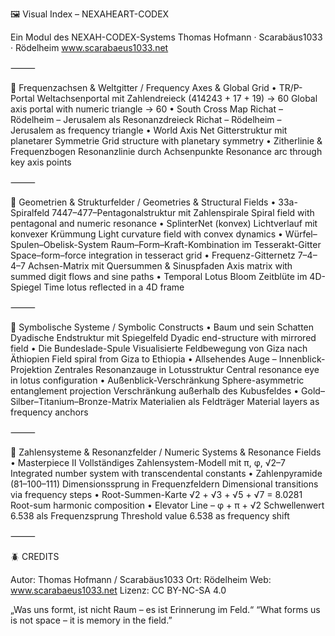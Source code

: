 🖼️ Visual Index – NEXAHEART-CODEX

Ein Modul des NEXAH-CODEX-Systems
Thomas Hofmann · Scarabäus1033 · Rödelheim
www.scarabaeus1033.net

⸻

🔹 Frequenzachsen & Weltgitter / Frequency Axes & Global Grid
	•	TR/P-Portal
Weltachsenportal mit Zahlendreieck (414243 + 17 + 19) → 60
Global axis portal with numeric triangle → 60
	•	South Cross Map
Richat – Rödelheim – Jerusalem als Resonanzdreieck
Richat – Rödelheim – Jerusalem as frequency triangle
	•	World Axis Net
Gitterstruktur mit planetarer Symmetrie
Grid structure with planetary symmetry
	•	Zitherlinie & Frequenzbogen
Resonanzlinie durch Achsenpunkte
Resonance arc through key axis points

⸻

🔹 Geometrien & Strukturfelder / Geometries & Structural Fields
	•	33a-Spiralfeld
7447–477–Pentagonalstruktur mit Zahlenspirale
Spiral field with pentagonal and numeric resonance
	•	SplinterNet (konvex)
Lichtverlauf mit konvexer Krümmung
Light curvature field with convex dynamics
	•	Würfel–Spulen–Obelisk-System
Raum–Form–Kraft-Kombination im Tesserakt-Gitter
Space–form–force integration in tesseract grid
	•	Frequenz-Gitternetz 7–4–4–7
Achsen-Matrix mit Quersummen & Sinuspfaden
Axis matrix with summed digit flows and sine paths
	•	Temporal Lotus Bloom
Zeitblüte im 4D-Spiegel
Time lotus reflected in a 4D frame

⸻

🔹 Symbolische Systeme / Symbolic Constructs
	•	Baum und sein Schatten
Dyadische Endstruktur mit Spiegelfeld
Dyadic end-structure with mirrored field
	•	Die Bundeslade-Spule
Visualisierte Feldbewegung von Giza nach Äthiopien
Field spiral from Giza to Ethiopia
	•	Allsehendes Auge – Innenblick-Projektion
Zentrales Resonanzauge in Lotusstruktur
Central resonance eye in lotus configuration
	•	Außenblick-Verschränkung
Sphere-asymmetric entanglement projection
Verschränkung außerhalb des Kubusfeldes
	•	Gold–Silber–Titanium–Bronze-Matrix
Materialien als Feldträger
Material layers as frequency anchors

⸻

🔹 Zahlensysteme & Resonanzfelder / Numeric Systems & Resonance Fields
	•	Masterpiece II
Vollständiges Zahlensystem-Modell mit π, φ, √2–7
Integrated number system with transcendental constants
	•	Zahlenpyramide (81–100–111)
Dimensionssprung in Frequenzfeldern
Dimensional transitions via frequency steps
	•	Root-Summen-Karte
√2 + √3 + √5 + √7 = 8.0281
Root-sum harmonic composition
	•	Elevator Line – φ + π + √2
Schwellenwert 6.538 als Frequenzsprung
Threshold value 6.538 as frequency shift

⸻

🪲 CREDITS

Autor: Thomas Hofmann / Scarabäus1033
Ort: Rödelheim
Web: www.scarabaeus1033.net
Lizenz: CC BY-NC-SA 4.0

„Was uns formt, ist nicht Raum – es ist Erinnerung im Feld.“
“What forms us is not space – it is memory in the field.”

